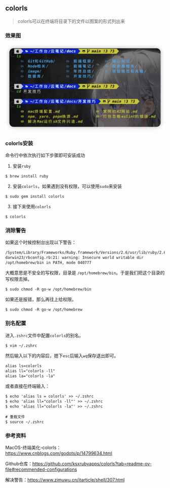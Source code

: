 ## colorls

> colorls可以在终端将目录下的文件以图案的形式列出来

### 效果图

![colorls效果图演示](../image/开发技巧/01.png)

### colorls安装

命令行中依次执行如下步骤即可安装成功

1. 安装`ruby`

```shell
$ brew install ruby
```

2. 安装`colorls`，如果遇到没有权限，可以使用`sudo`来安装

```shell
$ sudo gem install colorls
```

3. 接下来使用`colorls`

```shell
$ colorls
```

### 消除警告

如果这个时候控制台出现以下警告：

```shell
/System/Library/Frameworks/Ruby.framework/Versions/2.6/usr/lib/ruby/2.6.0/universal-darwin23/rbconfig.rb:21: warning: Insecure world writable dir /opt/homebrew/bin in PATH, mode 040777
```

大概意思是不安全的写权限，目录是 `/opt/homebrew/bin`。于是我们把这个目录的写权限去掉。

```shell
$ sudo chmod -R go-w /opt/homebrew/bin
```

如果还是报错，那么再往上给权限。

```shell
$ sudo chmod -R go-w /opt/homebrew
```

### 别名配置

进入`.zshrc`文件中配置`colorls`的别名。

```shell
$ vim ~/.zshrc
```

然后输入以下的内容后，摁下`esc`后输入`wq`保存退出即可。

```shell
alias ls=colorls
alias ll="colorls -ll"
alias la="colorls -la"
```

或者直接在终端输入：

```shell
$ echo 'alias ls = colorls' >> ~/.zshrc
$ echo 'alias ll="colorls -ll"' >> ~/.zshrc
$ echo 'alias ll="colorls -la"' >> ~/.zshrc

# 重载文件
$ source ~/.zshrc
```

### 参考资料

MacOS-终端美化-colorls：https://www.cnblogs.com/godots/p/14799634.html

Github仓库：https://github.com/ksxrubyapps/colorls?tab=readme-ov-file#recommended-configurations

解决警告：https://www.zimuwu.cn/itarticle/shell/307.html
